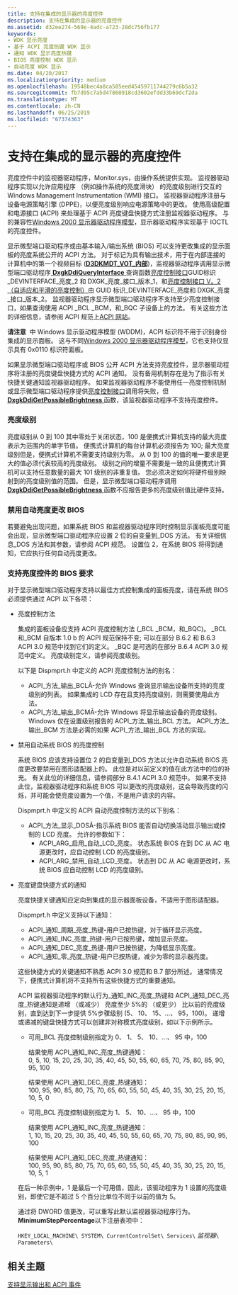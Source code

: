 ```yaml
---
title: 支持在集成的显示器的亮度控件
description: 支持在集成的显示器的亮度控件
ms.assetid: d32ee274-569e-4adc-a723-28dc756fb177
keywords:
- WDK 显示亮度
- 基于 ACPI 亮度热键 WDK 显示
- 通知 WDK 显示亮度热键
- BIOS 亮度控制 WDK 显示
- 自动亮度 WDK 显示
ms.date: 04/20/2017
ms.localizationpriority: medium
ms.openlocfilehash: 19548bec4a8ca505eed45459711744279c6b5a32
ms.sourcegitcommit: fb7d95c7a5d47860918cd3602efdd33b69dcf2da
ms.translationtype: MT
ms.contentlocale: zh-CN
ms.lasthandoff: 06/25/2019
ms.locfileid: "67374363"
---
```

# <a name="supporting-brightness-controls-on-integrated-display-panels"></a>支持在集成的显示器的亮度控件


亮度控件中的监视器驱动程序，Monitor.sys，由操作系统提供实现。 监视器驱动程序实现以允许应用程序 （例如操作系统的亮度滑块） 的亮度级别进行交互的 Windows Management Instrumentation (WMI) 接口。 监视器驱动程序注册与设备电源策略引擎 (DPPE)，以便亮度级别响应电源策略中的更改。 使用高级配置和电源接口 (ACPI) 来处理基于 ACPI 亮度键盘快捷方式注册监视器驱动程序。 与的兼容性[Windows 2000 显示器驱动程序模型](windows-2000-display-driver-model-design-guide.md)，显示器驱动程序实现基于 IOCTL 的亮度控件。

显示微型端口驱动程序或由基本输入/输出系统 (BIOS) 可以支持更改集成的显示面板的亮度系统公开的 ACPI 方法。 对于标记为具有输出技术，用于在内部连接的计算机中的第一个视频目标 ([**D3DKMDT\_VOT\_内部**](https://docs.microsoft.com/windows-hardware/drivers/ddi/content/d3dkmdt/ne-d3dkmdt-_d3dkmdt_video_output_technology))，监视器驱动程序调用显示微型端口驱动程序[ **DxgkDdiQueryInterface** ](https://docs.microsoft.com/windows-hardware/drivers/ddi/content/dispmprt/nc-dispmprt-dxgkddi_query_interface)查询函数[亮度控制接口](https://docs.microsoft.com/windows-hardware/drivers/ddi/content/index)GUID标识\_DEVINTERFACE\_亮度\_2 和 DXGK\_亮度\_接口\_版本\_1，和[亮度控制接口 V。2 （自适应和平滑的亮度控制）](https://docs.microsoft.com/windows-hardware/drivers/ddi/content/index)由 GUID 标识\_DEVINTERFACE\_亮度和 DXGK\_亮度\_接口\_版本\_2。 监视器驱动程序显示微型端口驱动程序不支持至少亮度控制接口，如果查询使用 ACPI \_BCL \_BCM，和\_BQC 子设备上的方法。 有关这些方法的详细信息，请参阅 ACPI 规范上[ACPI 网站](https://go.microsoft.com/fwlink/p/?linkid=57185)。

**请注意**  中 Windows 显示驱动程序模型 (WDDM)，ACPI 标识符不用于识别身份集成的显示面板。 这与不同[Windows 2000 显示器驱动程序模型](windows-2000-display-driver-model-design-guide.md)，它也支持仅显示具有 0x0110 标识符面板。

 

如果显示微型端口驱动程序或 BIOS 公开 ACPI 方法支持亮度控件，显示器驱动程序将注册的亮度键盘快捷方式的 ACPI 通知。 没有备用机制存在是为了指示有关快捷关键通知监视器驱动程序。 如果监视器驱动程序不能使用任一亮度控制机制或显示微型端口驱动程序提供[亮度控制接口](https://docs.microsoft.com/windows-hardware/drivers/ddi/content/index)调用将失败，但[ **DxgkDdiGetPossibleBrightness** ](https://docs.microsoft.com/windows-hardware/drivers/ddi/content/dispmprt/nc-dispmprt-dxgk_brightness_get_possible)函数，该监视器驱动程序不支持亮度控件。

### <a name="span-idbrightnesslevelsspanspan-idbrightnesslevelsspanspan-idbrightnesslevelsspanbrightness-levels"></a><span id="Brightness_Levels"></span><span id="brightness_levels"></span><span id="BRIGHTNESS_LEVELS"></span>亮度级别

亮度级别从 0 到 100 其中零处于关闭状态，100 是便携式计算机支持的最大亮度表示为范围内的单字节值。 便携式计算机的每台计算机必须报告为 100; 最大亮度级别但是，便携式计算机不需要支持级别为零。 从 0 到 100 的值的唯一要求是更大的值必须代表较高的亮度级别。 级别之间的增量不需要是一致的且便携式计算机可以支持任意数量的最大 101 级别的非重复值。 您必须决定如何将硬件级别映射到的亮度级别值的范围。 但是，显示微型端口驱动程序调用[ **DxgkDdiGetPossibleBrightness** ](https://docs.microsoft.com/windows-hardware/drivers/ddi/content/dispmprt/nc-dispmprt-dxgk_brightness_get_possible)函数不应报告更多的亮度级别值比硬件支持。

### <a name="span-iddisablingautomaticbrightnesschangesbythebiosspanspan-iddisablingautomaticbrightnesschangesbythebiosspanspan-iddisablingautomaticbrightnesschangesbythebiosspandisabling-automatic-brightness-changes-by-the-bios"></a><span id="Disabling_Automatic_Brightness_Changes_by_the_BIOS"></span><span id="disabling_automatic_brightness_changes_by_the_bios"></span><span id="DISABLING_AUTOMATIC_BRIGHTNESS_CHANGES_BY_THE_BIOS"></span>禁用自动亮度更改 BIOS

若要避免出现问题，如果系统 BIOS 和监视器驱动程序同时控制显示面板亮度可能会出现，显示微型端口驱动程序应设置 2 位的自变量到\_DOS 方法。 有关详细信息\_DOS 方法和其参数，请参阅 ACPI 规范。 设置位 2，在系统 BIOS 将得到通知，它应执行任何自动亮度更改。

### <a name="span-idbiosrequirementstosupportbrightnesscontrolsspanspan-idbiosrequirementstosupportbrightnesscontrolsspanspan-idbiosrequirementstosupportbrightnesscontrolsspanbios-requirements-to-support-brightness-controls"></a><span id="BIOS_Requirements_to_Support_Brightness_Controls"></span><span id="bios_requirements_to_support_brightness_controls"></span><span id="BIOS_REQUIREMENTS_TO_SUPPORT_BRIGHTNESS_CONTROLS"></span>支持亮度控件的 BIOS 要求

对于显示微型端口驱动程序支持以最佳方式控制集成的面板亮度，请在系统 BIOS 必须提供通过 ACPI 以下各项：

-   亮度控制方法

    集成的面板设备应支持 ACPI 亮度控制方法 (\_BCL \_BCM，和\_BQC)。 \_BCL 和\_BCM 自版本 1.0 b 的 ACPI 规范保持不变; 可以在部分 B.6.2 和 B.6.3 ACPI 3.0 规范中找到它们的定义。 \_BQC 是可选的在部分 B.6.4 ACPI 3.0 规范中定义。 亮度级别定义，请参阅亮度级别。

    以下是 Dispmprt.h 中定义的 ACPI 亮度控制方法的别名：

    -   ACPI\_方法\_输出\_BCLÂ-允许 Windows 查询显示输出设备所支持的亮度级别的列表。 如果集成的 LCD 存在且支持亮度级别，则需要使用此方法。
    -   ACPI\_方法\_输出\_BCMÂ-允许 Windows 将显示输出设备的亮度级别。 Windows 仅在设置级别报告的 ACPI\_方法\_输出\_BCL 方法。 ACPI\_方法\_输出\_BCM 方法是必需的如果 ACPI\_方法\_输出\_BCL 方法的实现。
-   禁用自动系统 BIOS 的亮度控制

    系统 BIOS 应该支持设置位 2 的自变量到\_DOS 方法以允许自动系统 BIOS 亮度更改要禁用在图形适配器上的。 此位是对以前定义的值在此方法中的位的补充。 有关此位的详细信息，请参阅部分 B.4.1 ACPI 3.0 规范中。 如果不支持此位，监视器驱动程序和系统 BIOS 可以更改的亮度级别，这会导致亮度的闪烁，并可能会使亮度设置为一个值，不是用户请求的内容。

    Dispmprt.h 中定义的 ACPI 自动亮度控制方法的以下别名：

    -   ACPI\_方法\_显示\_DOSÂ-指示系统 BIOS 能否自动切换活动显示输出或控制的 LCD 亮度。 允许的参数如下：
        -   ACPI\_ARG\_启用\_自动\_LCD\_亮度。 状态系统 BIOS 在到 DC 从 AC 电源更改时，应自动控制 LCD 的亮度级别。
        -   ACPI\_ARG\_禁用\_自动\_LCD\_亮度。 状态到 DC 从 AC 电源更改时，系统 BIOS 应自动控制 LCD 的亮度级别。
-   亮度键盘快捷方式的通知

    亮度快捷关键通知应定向到集成的显示器面板设备，不适用于图形适配器。

    Dispmprt.h 中定义支持以下通知：

    -   ACPI\_通知\_周期\_亮度\_热键-用户已按热键，对于循环显示亮度。
    -   ACPI\_通知\_INC\_亮度\_热键-用户已按热键，增加显示亮度。
    -   ACPI\_通知\_DEC\_亮度\_热键-用户已按热键，为降低显示亮度。
    -   ACPI\_通知\_零\_亮度\_热键-用户已按热键，减少为零的显示器亮度。

    这些快捷方式的关键通知不熟悉 ACPI 3.0 规范和 B.7 部分所述。 通常情况下，便携式计算机将不支持所有这些快捷方式的重要通知。

    ACPI 监视器驱动程序的默认行为\_通知\_INC\_亮度\_热键和 ACPI\_通知\_DEC\_亮度\_热键通知是递增 （或减少） 亮度至少 5%的 （或更少） 比以前的亮度级别，直到达到下一步提供 5%步骤级别 (5、 10、 15、...、 95，100)。 递增或递减的键盘快捷方式可以创建非对称模式亮度级别，如以下示例所示。

    -   可用\_BCL 亮度控制级别指定为 0、 1、 5、 10、...、 95 中，100

        <span id="Results_using_the_ACPI_NOTIFY_INC_BRIGHTNESS_HOTKEY_notification_"></span><span id="results_using_the_acpi_notify_inc_brightness_hotkey_notification_"></span><span id="RESULTS_USING_THE_ACPI_NOTIFY_INC_BRIGHTNESS_HOTKEY_NOTIFICATION_"></span>结果使用 ACPI\_通知\_INC\_亮度\_热键通知：  
        0, 5, 10, 15, 20, 25, 30, 35, 40, 45, 50, 55, 60, 65, 70, 75, 80, 85, 90, 95, 100

        <span id="Results_using_the_ACPI_NOTIFY_DEC_BRIGHTNESS_HOTKEY_notification_"></span><span id="results_using_the_acpi_notify_dec_brightness_hotkey_notification_"></span><span id="RESULTS_USING_THE_ACPI_NOTIFY_DEC_BRIGHTNESS_HOTKEY_NOTIFICATION_"></span>结果使用 ACPI\_通知\_DEC\_亮度\_热键通知：  
        100, 95, 90, 85, 80, 75, 70, 65, 60, 55, 50, 45, 40, 35, 30, 25, 20, 15, 10, 5, 0

    -   可用\_BCL 亮度控制级别指定为 1、 5、 10、...、 95 中，100

        <span id="Results_using_the_ACPI_NOTIFY_INC_BRIGHTNESS_HOTKEY_notification_"></span><span id="results_using_the_acpi_notify_inc_brightness_hotkey_notification_"></span><span id="RESULTS_USING_THE_ACPI_NOTIFY_INC_BRIGHTNESS_HOTKEY_NOTIFICATION_"></span>结果使用 ACPI\_通知\_INC\_亮度\_热键通知：  
        1, 10, 15, 20, 25, 30, 35, 40, 45, 50, 55, 60, 65, 70, 75, 80, 85, 90, 95, 100

        <span id="Results_using_the_ACPI_NOTIFY_DEC_BRIGHTNESS_HOTKEY_notification_"></span><span id="results_using_the_acpi_notify_dec_brightness_hotkey_notification_"></span><span id="RESULTS_USING_THE_ACPI_NOTIFY_DEC_BRIGHTNESS_HOTKEY_NOTIFICATION_"></span>结果使用 ACPI\_通知\_DEC\_亮度\_热键通知：  
        100, 95, 90, 85, 80, 75, 70, 65, 60, 55, 50, 45, 40, 35, 30, 25, 20, 15, 10, 5, 1

    在后一种示例中，1 是最后一个可用值，因此，该驱动程序为 1 设置的亮度级别，即使它是不超过 5 个百分比单位不同于以前的值为 5。

    通过将 DWORD 值更改，可以重写此默认监视器驱动程序行为。 **MinimumStepPercentage**以下注册表项中：

    `HKEY_LOCAL_MACHINE\ SYSTEM\ CurrentControlSet\ Services\` *监视器*`\ Parameters\`

## <a name="span-idrelatedtopicsspanrelated-topics"></a><span id="related_topics"></span>相关主题


[支持显示输出和 ACPI 事件](supporting-display-output.md)

 

 






